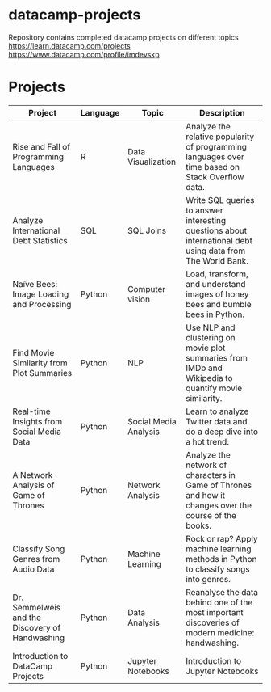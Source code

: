 # datacamp-projects
Repository contains completed datacamp projects on different topics
https://learn.datacamp.com/projects
https://www.datacamp.com/profile/imdevskp

# Projects

| Project                                         | Language | Topic                 | Description                                                                                                |
|-------------------------------------------------|----------|-----------------------|------------------------------------------------------------------------------------------------------------|
| Rise and Fall of Programming Languages          | R        | Data Visualization    | Analyze the relative popularity of programming languages over time based on Stack Overflow data.           |
| Analyze International Debt Statistics           | SQL      | SQL Joins             | Write SQL queries to answer interesting questions about international debt using data from The World Bank. |
| Naïve Bees: Image Loading and Processing        | Python   | Computer vision       | Load, transform, and understand images of honey bees and bumble bees in Python.                            |
| Find Movie Similarity from Plot Summaries       | Python   | NLP                   | Use NLP and clustering on movie plot summaries from IMDb and Wikipedia to quantify movie similarity.       |
| Real-time Insights from Social Media Data       | Python   | Social Media Analysis | Learn to analyze Twitter data and do a deep dive into a hot trend.                                         |
| A Network Analysis of Game of Thrones           | Python   | Network Analysis      | Analyze the network of characters in Game of Thrones and how it changes over the course of the books.      |
| Classify Song Genres from Audio Data            | Python   | Machine Learning      | Rock or rap? Apply machine learning methods in Python to classify songs into genres.                       |
| Dr. Semmelweis and the Discovery of Handwashing | Python   | Data Analysis         | Reanalyse the data behind one of the most important discoveries of modern medicine: handwashing.           |
| Introduction to DataCamp Projects               | Python   | Jupyter Notebooks     | Introduction to Jupyter Notebooks                                                                          |

